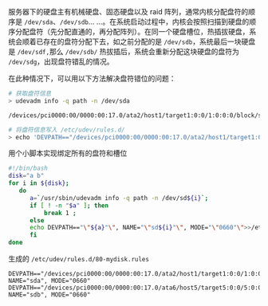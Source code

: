 服务器下的硬盘主有机械硬盘、固态硬盘以及 raid 阵列，通常内核分配盘符的顺序是 `/dev/sda`、`/dev/sdb`… …。在系统启动过程中，内核会按照扫描到硬盘的顺序分配盘符（先分配直通的，再分配阵列）。在同一个硬盘槽位，热插拔硬盘，系统会顺着已存在的盘符分配下去，如之前分配的是 `/dev/sdb`，系统最后一块硬盘是 `/dev/sdf,`那么 `/dev/sdb/` 热拔插后，系统会重新分配这块硬盘的盘符为 `/dev/sdg`，出现盘符错乱的情况。

在此种情况下，可以用以下方法解决盘符错位的问题：

```bash
# 获取盘符信息
> udevadm info -q path -n /dev/sda

/devices/pci0000:00/0000:00:17.0/ata2/host1/target1:0:0/1:0:0:0/block/sda

# 将盘符信息写入 /etc/udev/rules.d/
> echo 'DEVPATH=="/devices/pci0000:00/0000:00:17.0/ata2/host1/target1:0:0/1:0:0:0/block/sda", NAME="sda", MODE="0660"' >> /etc/udev/rules.d/80-mydisk.rules
```

用个小脚本实现绑定所有的盘符和槽位

```bash
#!/bin/bash
disk="a b"
for i in ${disk};
   do
      a=`/usr/sbin/udevadm info -q path -n /dev/sd${i}`;
      if [ ! -n "$a" ]; then
          break 1 ;
      else
      echo DEVPATH=="\"${a}"\", NAME="\"sd${i}"\", MODE="\"0660"\">>/etc/udev/rules.d/80-mydisk.rules;
      fi
done
```

生成的  `/etc/udev/rules.d/80-mydisk.rules`

```plain
DEVPATH=="/devices/pci0000:00/0000:00:17.0/ata2/host1/target1:0:0/1:0:0:0/block/sda", NAME="sda", MODE="0660"
DEVPATH=="/devices/pci0000:00/0000:00:17.0/ata6/host5/target5:0:0/5:0:0:0/block/sdb", NAME="sdb", MODE="0660"
```

